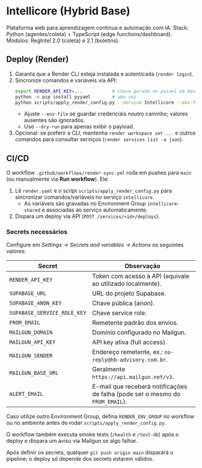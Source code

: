 # Intellicore (Hybrid Base)
Plataforma web para aprendizagem contínua e automação com IA.
Stack: Python (agentes/coleta) + TypeScript (edge functions/dashboard).
Módulos: RegIntel 2.0 (coleta) e 2.1 (boletins).

## Deploy (Render)
1. Garanta que a Render CLI esteja instalada e autenticada (`render login`).
2. Sincronize comandos e variáveis via API:
   ```bash
   export RENDER_API_KEY=...           # chave gerada no painel da Render
   python -m pip install pyyaml        # uma vez
   python scripts/apply_render_config.py --service Intellicore --env-file .env
   ```
   - Ajuste `--env-file` se guardar credenciais noutro caminho; valores ausentes são ignorados.
   - Use `--dry-run` para apenas exibir o payload.
3. Opcional: se preferir a CLI, mantenha `render workspace set ...` e outros comandos para consultar serviços (`render services list -o json`).

## CI/CD
O workflow `.github/workflows/render-sync.yml` roda em pushes para `main` (ou manualmente via **Run workflow**). Ele:

1. Lê `render.yaml` e o script `scripts/apply_render_config.py` para sincronizar comandos/variáveis no serviço `intellicore`.
   - As variáveis são gravadas no Environment Group `intellicore-shared` e associadas ao serviço automaticamente.
2. Dispara um deploy via API (`POST /services/<id>/deploys`).

### Secrets necessários
Configure em *Settings → Secrets and variables → Actions* os seguintes valores:

| Secret | Observação |
| ------ | ---------- |
| `RENDER_API_KEY` | Token com acesso à API (equivale ao utilizado localmente). |
| `SUPABASE_URL` | URL do projeto Supabase. |
| `SUPABASE_ANON_KEY` | Chave pública (anon). |
| `SUPABASE_SERVICE_ROLE_KEY` | Chave service role. |
| `FROM_EMAIL` | Remetente padrão dos envios. |
| `MAILGUN_DOMAIN` | Domínio configurado no Mailgun. |
| `MAILGUN_API_KEY` | API key ativa (full access). |
| `MAILGUN_SENDER` | Endereço remetente, ex.: `no-reply@hb-advisory.com.br`. |
| `MAILGUN_BASE_URL` | Geralmente `https://api.mailgun.net/v3`. |
| `ALERT_EMAIL` | E-mail que receberá notificações de falha (pode ser o mesmo do `FROM_EMAIL`). |

Caso utilize outro Environment Group, defina `RENDER_ENV_GROUP` no workflow ou no ambiente antes de rodar `scripts/apply_render_config.py`.

O workflow também executa smoke tests (`/health` e `/test-db`) após o deploy e dispara um aviso via Mailgun se algo falhar.

Após definir os secrets, qualquer `git push origin main` disparará o pipeline; o deploy só depende dos secrets estarem válidos.

